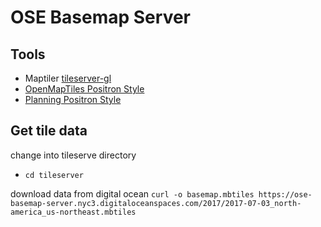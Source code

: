 # OSE Basemap Server

## Tools
- Maptiler [tileserver-gl](https://github.com/maptiler/tileserver-gl/)
- [OpenMapTiles Positron Style](https://github.com/openmaptiles/positron-gl-style/blob/master/style.json)
- [Planning Positron Style](https://github.com/NYCPlanning/labs-gl-style/blob/master/data/style.json)

## Get tile data
change into tileserve directory
- `cd tileserver`

download data from digital ocean
`curl -o basemap.mbtiles https://ose-basemap-server.nyc3.digitaloceanspaces.com/2017/2017-07-03_north-america_us-northeast.mbtiles`
